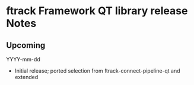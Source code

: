 # ftrack Framework QT library release Notes

## Upcoming
YYYY-mm-dd

* Initial release; ported selection from ftrack-connect-pipeline-qt and extended
